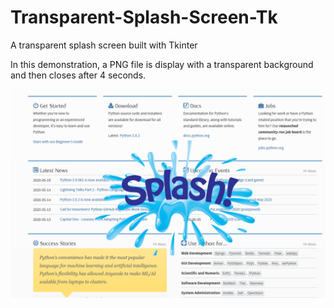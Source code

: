 # Transparent-Splash-Screen-Tk
A transparent splash screen built with Tkinter

In this demonstration, a PNG file is display with a transparent background and then closes after 4 seconds.  

![](example.png)
